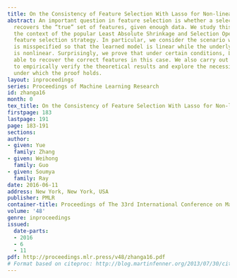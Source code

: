 ```yaml
---
title: On the Consistency of Feature Selection With Lasso for Non-linear Targets
abstract: An important question in feature selection is whether a selection strategy
  recovers the “true” set of features, given enough data. We study this question in
  the context of the popular Least Absolute Shrinkage and Selection Operator (Lasso)
  feature selection strategy. In particular, we consider the scenario when the model
  is misspecified so that the learned model is linear while the underlying real target
  is nonlinear. Surprisingly, we prove that under certain conditions, Lasso is still
  able to recover the correct features in this case. We also carry out numerical studies
  to empirically verify the theoretical results and explore the necessity of the conditions
  under which the proof holds.
layout: inproceedings
series: Proceedings of Machine Learning Research
id: zhanga16
month: 0
tex_title: On the Consistency of Feature Selection With Lasso for Non-linear Targets
firstpage: 183
lastpage: 191
page: 183-191
sections: 
author:
- given: Yue
  family: Zhang
- given: Weihong
  family: Guo
- given: Soumya
  family: Ray
date: 2016-06-11
address: New York, New York, USA
publisher: PMLR
container-title: Proceedings of The 33rd International Conference on Machine Learning
volume: '48'
genre: inproceedings
issued:
  date-parts:
  - 2016
  - 6
  - 11
pdf: http://proceedings.mlr.press/v48/zhanga16.pdf
# Format based on citeproc: http://blog.martinfenner.org/2013/07/30/citeproc-yaml-for-bibliographies/
---
```

